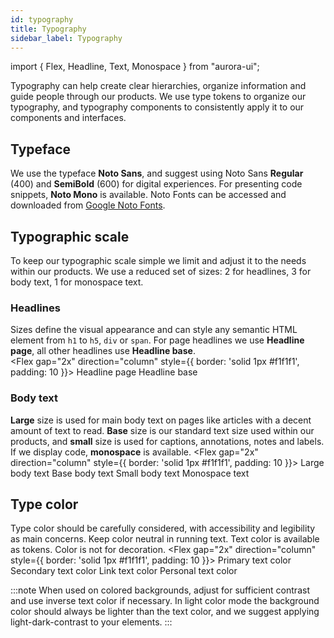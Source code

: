 ```yaml
---
id: typography
title: Typography
sidebar_label: Typography
---
```


import { Flex, Headline, Text, Monospace } from "aurora-ui";

Typography can help create clear hierarchies, organize information and guide people through our products.  We use type tokens to organize our typography, and typography components to consistently apply it to our components and interfaces.  
## Typeface
We use the typeface **Noto Sans**, and suggest using Noto Sans **Regular** (400) and **SemiBold** (600) for digital experiences. For presenting code snippets, **Noto Mono** is available. Noto Fonts can be accessed and downloaded from [Google Noto Fonts](https://www.google.com/get/noto/).
## Typographic scale
To keep our typographic scale simple we limit and adjust it to the needs within our products. We use a reduced set of sizes: 2 for headlines, 3 for body text, 1 for monospace text.  
### Headlines
Sizes define the visual appearance and can style any semantic HTML element from `h1` to `h5`, `div` or `span`. For page headlines we use **Headline page**, all other headlines use **Headline base**.  
<Flex gap="2x" direction="column" style={{ border: 'solid 1px #f1f1f1', padding: 10 }}>
<Headline size="page">Headline page</Headline>
<Headline size="base">Headline base</Headline>
</Flex>

### Body text
**Large** size is used for main body text on pages like articles with a decent amount of text to read. **Base** size is our standard text size used within our products, and **small** size is used for captions, annotations, notes and labels. If we display code, **monospace** is available.
<Flex gap="2x" direction="column" style={{ border: 'solid 1px #f1f1f1', padding: 10 }}>
<Box />
<Text size="large">Large body text</Text>
<Text size="base">Base body text</Text>
<Text size="small">Small body text</Text>
<Monospace>Monospace text</Monospace>
</Flex>

## Type color
Type color should be carefully considered, with accessibility and legibility as main concerns. Keep color neutral in running text. Text color is available as tokens. Color is not for decoration.
<Flex gap="2x" direction="column" style={{ border: 'solid 1px #f1f1f1', padding: 10 }}>
<Text size="base" color="primary">Primary text color</Text>
<Text size="base" color="secondary">Secondary text color</Text>
<Text size="base" color="link">Link text color</Text>
<Text size="base" color="personal">Personal text color</Text>
</Flex>
<span>&nbsp;</span>

:::note
When used on colored backgrounds, adjust for sufficient contrast and use inverse text color if necessary. In light color mode the background color should always be lighter than the text color, and we suggest applying light-dark-contrast to your elements.
:::
